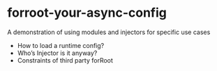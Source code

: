 # forroot-your-async-config

A demonstration of using modules and injectors for specific use cases

- How to load a runtime config?
- Who’s Injector is it anyway?
- Constraints of third party forRoot
